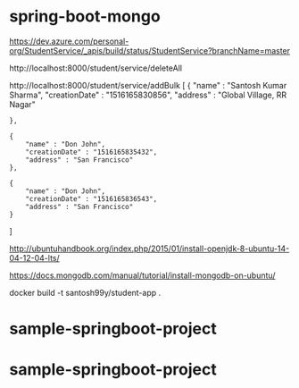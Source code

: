 # spring-boot-mongo

https://dev.azure.com/personal-org/StudentService/_apis/build/status/StudentService?branchName=master

http://localhost:8000/student/service/deleteAll

http://localhost:8000/student/service/addBulk
[
	{
		"name" : "Santosh Kumar Sharma",
		"creationDate" : "1516165830856",
		"address" : "Global Village, RR Nagar"

	},

	{
		"name" : "Don John",
		"creationDate" : "1516165835432",
		"address" : "San Francisco"
	},

	{
		"name" : "Don John",
		"creationDate" : "1516165836543",
		"address" : "San Francisco"
	}
]

http://ubuntuhandbook.org/index.php/2015/01/install-openjdk-8-ubuntu-14-04-12-04-lts/

https://docs.mongodb.com/manual/tutorial/install-mongodb-on-ubuntu/

docker build -t santosh99y/student-app .

# sample-springboot-project
# sample-springboot-project
